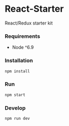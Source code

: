 # React-Starter
React/Redux starter kit

### Requirements
* Node ^6.9

### Installation
```bash
npm install
```

### Run
```bash
npm start
```

### Develop
```bash
npm run dev
```
